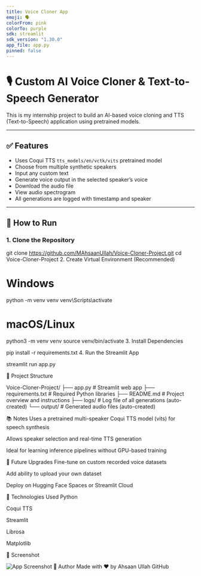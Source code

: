 ```yaml
---
title: Voice Cloner App
emoji: 🗣️
colorFrom: pink
colorTo: purple
sdk: streamlit
sdk_version: "1.30.0"
app_file: app.py
pinned: false
---
```



# 🎙️ Custom AI Voice Cloner & Text-to-Speech Generator

This is my internship project to build an AI-based voice cloning and TTS (Text-to-Speech) application using pretrained models.

---

## ✅ Features

- Uses Coqui TTS `tts_models/en/vctk/vits` pretrained model
- Choose from multiple synthetic speakers
- Input any custom text
- Generate voice output in the selected speaker’s voice
- Download the audio file
- View audio spectrogram
- All generations are logged with timestamp and speaker

---

## 🚀 How to Run

### 1. Clone the Repository


git clone https://github.com/MAhsaanUllah/Voice-Cloner-Project.git
cd Voice-Cloner-Project
2. Create Virtual Environment (Recommended)



# Windows
python -m venv venv
venv\Scripts\activate

# macOS/Linux
python3 -m venv venv
source venv/bin/activate
3. Install Dependencies

pip install -r requirements.txt
4. Run the Streamlit App

streamlit run app.py


📂 Project Structure

Voice-Cloner-Project/
├── app.py              # Streamlit web app
├── requirements.txt    # Required Python libraries
├── README.md           # Project overview and instructions
├── logs/               # Log file of all generations (auto-created)
└── output/             # Generated audio files (auto-created)


📚 Notes
Uses a pretrained multi-speaker Coqui TTS model (vits) for speech synthesis

Allows speaker selection and real-time TTS generation

Ideal for learning inference pipelines without GPU-based training

🔧 Future Upgrades
Fine-tune on custom recorded voice datasets

Add ability to upload your own dataset

Deploy on Hugging Face Spaces or Streamlit Cloud

🧠 Technologies Used
Python

Coqui TTS

Streamlit

Librosa

Matplotlib

📸 Screenshot

![App Screenshot](samples/demo.png)
🙋 Author
Made with ❤️ by Ahsaan Ullah
GitHub

    
 